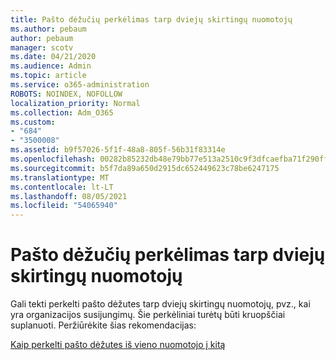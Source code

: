 ```yaml
---
title: Pašto dėžučių perkėlimas tarp dviejų skirtingų nuomotojų
ms.author: pebaum
author: pebaum
manager: scotv
ms.date: 04/21/2020
ms.audience: Admin
ms.topic: article
ms.service: o365-administration
ROBOTS: NOINDEX, NOFOLLOW
localization_priority: Normal
ms.collection: Adm_O365
ms.custom:
- "684"
- "3500008"
ms.assetid: b9f57026-5f1f-48a8-805f-56b31f83314e
ms.openlocfilehash: 00282b85232db48e79bb77e513a2510c9f3dfcaefba71f290ff9fbfe98b98673
ms.sourcegitcommit: b5f7da89a650d2915dc652449623c78be6247175
ms.translationtype: MT
ms.contentlocale: lt-LT
ms.lasthandoff: 08/05/2021
ms.locfileid: "54065940"
---
```

# <a name="migrate-mailboxes-between-two-different-tenants"></a>Pašto dėžučių perkėlimas tarp dviejų skirtingų nuomotojų

Gali tekti perkelti pašto dėžutes tarp dviejų skirtingų nuomotojų, pvz., kai yra organizacijos susijungimų. Šie perkėliniai turėtų būti kruopščiai suplanuoti. Peržiūrėkite šias rekomendacijas:
  
[Kaip perkelti pašto dėžutes iš vieno nuomotojo į kitą](https://docs.microsoft.com/Exchange/mailbox-migration/migrate-mailboxes-across-tenants)
  